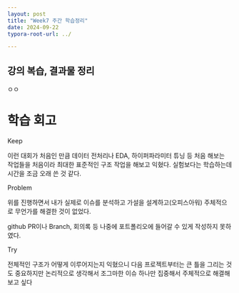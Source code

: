 ```yaml
---
layout: post
title: "Week7 주간 학습정리"
date: 2024-09-22
typora-root-url: ../

---
```


## 강의 복습, 결과물 정리

ㅇㅇ



# 학습 회고

Keep

이런 대회가 처음인 만큼 데이터 전처리나 EDA, 하이퍼파라미터 튜닝 등 처음 해보는 작업들을
처음이라 최대한 표준적인 구조 작업을 해보고 익혔다. 실험보다는 학습하는데 시간을 조금 오래 쓴 것 같다. 

Problem

위를 진행하면서 내가 실제로 이슈를 분석하고 가설을 설계하고(오피스아워) 주체적으로
무언가를 해결한 것이 없었다. 

github PR이나 Branch, 회의록 등 나중에 포트폴리오에 들어갈 수 있게 작성하지 못하였다. 

Try

전체적인 구조가 어떻게 이루어지는지 익혔으니 다음 프로젝트부터는 
큰 틀을 그리는 것도 중요하지만 논리적으로 생각해서 조그마한 이슈 하나만 집중해서
주체적으로 해결해보고 싶다 
